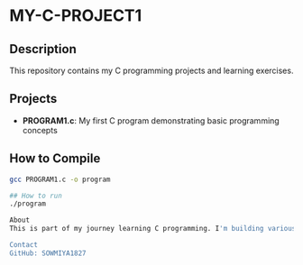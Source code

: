# MY-C-PROJECT1

## Description
This repository contains my C programming projects and learning exercises.

## Projects
- **PROGRAM1.c**: My first C program demonstrating basic programming concepts

## How to Compile
```bash
gcc PROGRAM1.c -o program

## How to run
./program

About
This is part of my journey learning C programming. I'm building various projects to improve my coding skills.

Contact
GitHub: SOWMIYA1827
